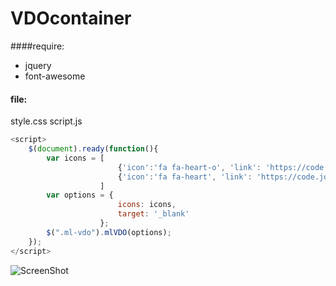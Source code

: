 VDOcontainer
============

####require:
- jquery
- font-awesome

#### file:
style.css
script.js

```javascript
<script>
	$(document).ready(function(){
		var icons = [
						{'icon':'fa fa-heart-o', 'link': 'https://code.jquery.com/jquery-2.2.4.min.js'},
						{'icon':'fa fa-heart', 'link': 'https://code.jquery.com/jquery-2.2.4.min.js'}
					]
		var options = {						
						icons: icons,
						target: '_blank'
					};		
		$(".ml-vdo").mlVDO(options);
	});	
</script>
```

![ScreenShot](https://raw.github.com/itoon/VDOcontainer/master/vdo-container/ss.png)
